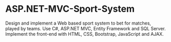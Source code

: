 # ASP.NET-MVC-Sport-System

Design and implement a Web based sport system to bet for matches, played by teams. 
Use C#, ASP.NET MVC, Entity Framework and SQL Server. 
Implement the front-end with HTML, CSS, Bootstrap, JavaScript and AJAX.
